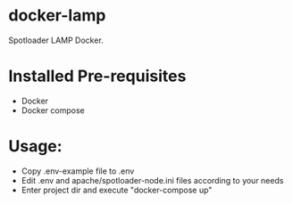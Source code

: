# docker-lamp
Spotloader LAMP Docker.

# Installed Pre-requisites
- Docker
- Docker compose

# Usage:
- Copy .env-example file to .env
- Edit .env and apache/spotloader-node.ini files according to your needs
- Enter project dir and execute "docker-compose up"
